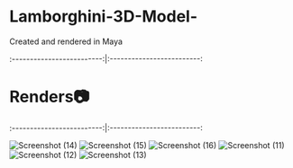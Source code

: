 # Lamborghini-3D-Model-
Created and rendered in Maya

:-------------------------:|:-------------------------:

# Renders:camera:

:-------------------------:|:-------------------------:

![Screenshot (14)](https://user-images.githubusercontent.com/69960006/133372581-a7b83ce5-43ce-4649-bca3-e9b5269fbb12.png)
![Screenshot (15)](https://user-images.githubusercontent.com/69960006/133372609-3b61a1ef-c3e2-4fdb-9373-5725c0d0ccd5.png)
![Screenshot (16)](https://user-images.githubusercontent.com/69960006/133372614-2de7d634-01dc-42fc-b94d-e5bf8ab1af2e.png)
![Screenshot (11)](https://user-images.githubusercontent.com/69960006/133373045-c686a359-75c8-4e04-ae87-18fe253a3b5a.png)
![Screenshot (12)](https://user-images.githubusercontent.com/69960006/133373503-9a90edbc-1307-4982-a3ae-e23fb347cec8.png)
![Screenshot (13)](https://user-images.githubusercontent.com/69960006/133373561-09c4f6ea-ea23-473b-acad-4b66a39b7a35.png)
